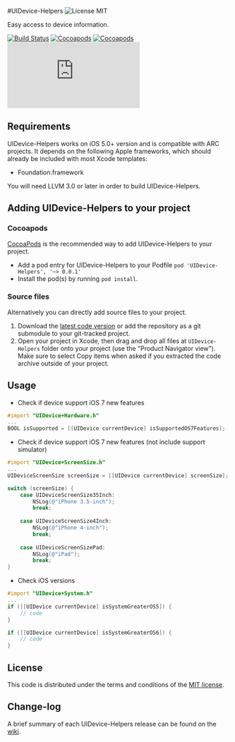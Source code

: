#UIDevice-Helpers ![License MIT](https://go-shields.herokuapp.com/license-MIT-blue.png)

Easy access to device information.

[![Build Status](https://api.travis-ci.org/NZN/UIDevice-Helpers.png)](https://api.travis-ci.org/NZN/UIDevice-Helpers.png)
[![Cocoapods](https://cocoapod-badges.herokuapp.com/v/UIDevice-Helpers/badge.png)](http://beta.cocoapods.org/?q=name%3Auidevice%20name%3Ahelpers%2A)
[![Cocoapods](https://cocoapod-badges.herokuapp.com/p/UIDevice-Helpers/badge.png)](http://beta.cocoapods.org/?q=name%3Auidevice%20name%3Ahelpers%2A)
[![Analytics](https://ga-beacon.appspot.com/UA-48753665-1/NZN/UIDevice-Helpers/README.md)](https://github.com/igrigorik/ga-beacon)

## Requirements

UIDevice-Helpers works on iOS 5.0+ version and is compatible with ARC projects. It depends on the following Apple frameworks, which should already be included with most Xcode templates:

* Foundation.framework

You will need LLVM 3.0 or later in order to build UIDevice-Helpers.

## Adding UIDevice-Helpers to your project

### Cocoapods

[CocoaPods](http://cocoapods.org) is the recommended way to add UIDevice-Helpers to your project.

* Add a pod entry for UIDevice-Helpers to your Podfile `pod 'UIDevice-Helpers', '~> 0.0.1'`
* Install the pod(s) by running `pod install`.

### Source files

Alternatively you can directly add source files to your project.

1. Download the [latest code version](https://github.com/NZN/UIDevice-Helpers/archive/master.zip) or add the repository as a git submodule to your git-tracked project.
2. Open your project in Xcode, then drag and drop all files at `UIDevice-Helpers` folder onto your project (use the "Product Navigator view"). Make sure to select Copy items when asked if you extracted the code archive outside of your project.

## Usage

* Check if device support iOS 7 new features

```objective-c
#import "UIDevice+Hardware.h"
...
BOOL isSupported = [[UIDevice currentDevice] isSupportedOS7Features];
```

* Check if device support iOS 7 new features (not include support simulator)

```objective-c
#import "UIDevice+ScreenSize.h"
...
UIDeviceScreenSize screenSize = [[UIDevice currentDevice] screenSize];

switch (screenSize) {
	case UIDeviceScreenSize35Inch:
		NSLog(@"iPhone 3.5-inch");
        break;
            
	case UIDeviceScreenSize4Inch:
		NSLog(@"iPhone 4-inch");
		break;
            
	case UIDeviceScreenSizePad:
		NSLog(@"iPad");
		break;
}
```

* Check iOS versions

```objective-c
#import "UIDevice+System.h"
...
if ([[UIDevice currentDevice] isSystemGreaterOS5]) {
	// code
}

if ([[UIDevice currentDevice] isSystemGreaterOS6]) {
	// code
}
```

## License

This code is distributed under the terms and conditions of the [MIT license](LICENSE).

## Change-log

A brief summary of each UIDevice-Helpers release can be found on the [wiki](https://github.com/NZN/UIDevice-Helpers/wiki/Change-log).
